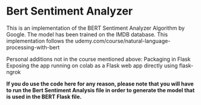 <h1>Bert Sentiment Analyzer</h1>

This is an implementation of the BERT Sentiment Analyzer Algorithm by Google.
The model has been trained on the IMDB database.
This implementation follows the udemy.com/course/natural-language-processing-with-bert


Personal additions not in the course mentioned above:
Packaging in Flask 
Exposing the app running on colab as a Flask web app directly using flask-ngrok

<b>If you do use the code here for any reason, please note that you will have to run the Bert Sentiment Analysis file in order to generate the model that is used in the BERT Flask file.</b>